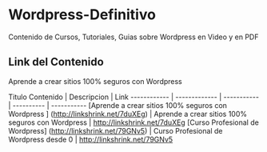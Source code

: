 # Wordpress-Definitivo
Contenido de Cursos, Tutoriales, Guias sobre Wordpress en Video y en PDF


## Link del Contenido

Aprende a crear sitios 100% seguros con Wordpress

Titulo Contenido | Descripcion | Link 
------------ | ------------- | ----------- | ---------- | -----------
[Aprende a crear sitios 100% seguros con Wordpress ] (http://linkshrink.net/7duXEg)  | Aprende a crear sitios 100% seguros con Wordpress | http://linkshrink.net/7duXEg 
[Curso Profesional de Wordpress] (http://linkshrink.net/79GNv5)  | Curso Profesional de Wordpress desde 0 | http://linkshrink.net/79GNv5 
